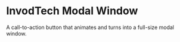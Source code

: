 InvodTech Modal Window
=========

A call-to-action button that animates and turns into a full-size modal window.

